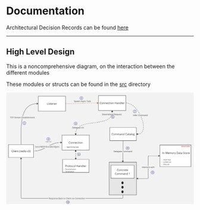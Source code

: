 # Documentation

Architectural Decision Records can be found [here](./ADRs/)

---

## High Level Design

This is a noncomprehensive diagram, on the interaction between the different modules

These modules or structs can be found in the [src](../src/) directory

![Redust Modules](./Redust_Modules.jpg)


